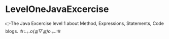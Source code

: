 # LevelOneJavaExcercise

👉The Java Excercise level 1 about Method, Expressions, Statements, Code blogs. 
☆*:.｡.o(≧▽≦)o.｡.:*☆
